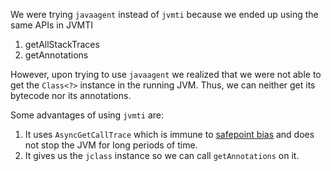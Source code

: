 We were trying `javaagent` instead of `jvmti` because we ended
up using the same APIs in JVMTI
1. getAllStackTraces
2. getAnnotations

However, upon trying to use `javaagent` we realized that we
were not able to get the `Class<?>` instance in the running JVM.
Thus, we can neither get its bytecode nor its annotations.

Some advantages of using `jvmti` are:
1. It uses `AsyncGetCallTrace` which is immune to [safepoint bias](https://seethawenner.medium.com/java-safepoint-and-async-profiling-cdce0818cd29) and does 
   not stop the JVM for long periods of time.
2. It gives us the `jclass` instance so we can call `getAnnotations` on it.